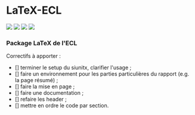 # LaTeX-ECL
[![](https://img.shields.io/badge/donate-paypal-46AFE0.svg)](https://www.paypal.me/bastienlaville)
![](https://img.shields.io/github/license/XeBasTeX/LaTeX-ECL.svg)
![](https://img.shields.io/github/languages/code-size/badges/shields.svg)
[![](https://img.shields.io/github/package-json/v/XeBasTeX/LaTeX-ECL.svg)](https://img.shields.io/github/package-json/v/XeBasTeX/LaTeX-ECL.svg)

### Package LaTeX de l'ECL

Correctifs à apporter :
- [] terminer le setup du siunitx, clarifier l'usage ;
- [] faire un environnement pour les parties particulières du rapport (e.g. la page résumé) ;
- [] faire la mise en page ;
- [] faire une documentation ;
- [] refaire les header ;
- [] mettre en ordre le code par section.
